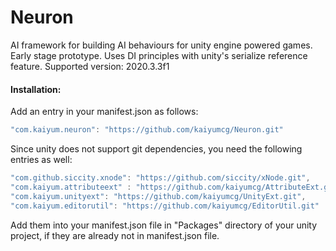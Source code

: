 # Neuron
AI framework for building AI behaviours for unity engine powered games. Early stage prototype. Uses DI principles with unity's serialize reference feature. Supported version: 2020.3.3f1

#### Installation:
Add an entry in your manifest.json as follows:
```C#
"com.kaiyum.neuron": "https://github.com/kaiyumcg/Neuron.git"
```

Since unity does not support git dependencies, you need the following entries as well:
```C#
"com.github.siccity.xnode": "https://github.com/siccity/xNode.git",
"com.kaiyum.attributeext" : "https://github.com/kaiyumcg/AttributeExt.git",
"com.kaiyum.unityext": "https://github.com/kaiyumcg/UnityExt.git",
"com.kaiyum.editorutil": "https://github.com/kaiyumcg/EditorUtil.git"
```
Add them into your manifest.json file in "Packages\" directory of your unity project, if they are already not in manifest.json file.